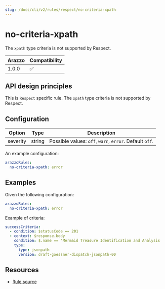 ```yaml
---
slug: /docs/cli/v2/rules/respect/no-criteria-xpath
---
```


# no-criteria-xpath

The `xpath` type criteria is not supported by Respect.

| Arazzo | Compatibility |
| ------ | ------------- |
| 1.0.0  | ✅            |

## API design principles

This is `Respect` specific rule.
The `xpath` type criteria is not supported by Respect.

## Configuration

| Option   | Type   | Description                                             |
| -------- | ------ | ------------------------------------------------------- |
| severity | string | Possible values: `off`, `warn`, `error`. Default `off`. |

An example configuration:

```yaml
arazzoRules:
  no-criteria-xpath: error
```

## Examples

Given the following configuration:

```yaml
arazzoRules:
  no-criteria-xpath: error
```

Example of criteria:

```yaml Object example
successCriteria:
  - condition: $statusCode == 201
  - context: $response.body
    condition: $.name == 'Mermaid Treasure Identification and Analysis'
    type:
      type: jsonpath
      version: draft-goessner-dispatch-jsonpath-00
```

## Resources

- [Rule source](https://github.com/Redocly/redocly-cli/blob/main/packages/core/src/rules/respect/no-criteria-xpath.ts)

